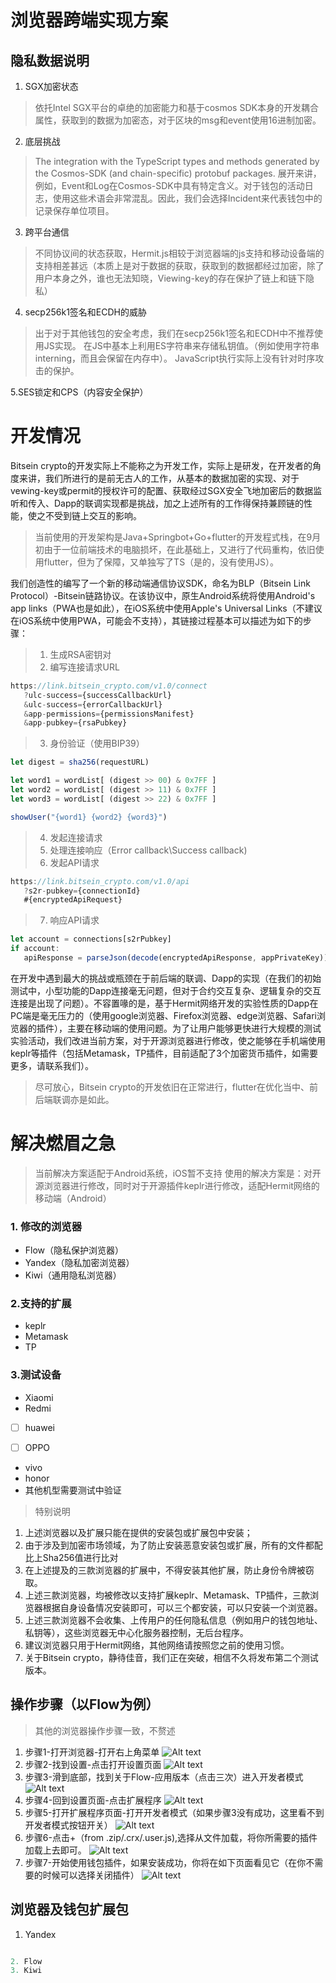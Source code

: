 # 浏览器跨端实现方案

## 隐私数据说明

1. SGX加密状态

> 依托Intel SGX平台的卓绝的加密能力和基于cosmos SDK本身的开发耦合属性，获取到的数据为加密态，对于区块的msg和event使用16进制加密。

2. 底层挑战

>The integration with the TypeScript types and methods generated by the Cosmos-SDK (and chain-specific) protobuf packages.
展开来讲，例如，Event和Log在Cosmos-SDK中具有特定含义。对于钱包的活动日志，使用这些术语会非常混乱。因此，我们会选择Incident来代表钱包中的记录保存单位项目。

3. 跨平台通信

>不同协议间的状态获取，Hermit.js相较于浏览器端的js支持和移动设备端的支持相差甚远（本质上是对于数据的获取，获取到的数据都经过加密，除了用户本身之外，谁也无法知晓，Viewing-key的存在保护了链上和链下隐私）

4. secp256k1签名和ECDH的威胁

> 出于对于其他钱包的安全考虑，我们在secp256k1签名和ECDH中不推荐使用JS实现。
> 在JS中基本上利用ES字符串来存储私钥值。（例如使用字符串interning，而且会保留在内存中）。
> JavaScript执行实际上没有针对时序攻击的保护。

5.SES锁定和CPS（内容安全保护）

# 开发情况

Bitsein crypto的开发实际上不能称之为开发工作，实际上是研发，在开发者的角度来讲，我们所进行的是前无古人的工作，从基本的数据加密的实现、对于vewing-key或permit的授权许可的配置、获取经过SGX安全飞地加密后的数据监听和传入、Dapp的联调实现都是挑战，加之上述所有的工作得保持兼顾链的性能，使之不受到链上交互的影响。

> 当前使用的开发架构是Java+Springbot+Go+flutter的开发程式栈，在9月初由于一位前端技术的电脑损坏，在此基础上，又进行了代码重构，依旧使用flutter，但为了保障，又单独写了TS（是的，没有使用JS）。

我们创造性的编写了一个新的移动端通信协议SDK，命名为BLP（Bitsein Link Protocol）-Bitsein链路协议。在该协议中，原生Android系统将使用Android's app links（PWA也是如此），在iOS系统中使用Apple's Universal Links（不建议在iOS系统中使用PWA，可能会不支持），其链接过程基本可以描述为如下的步骤：

> 1. 生成RSA密钥对
> 2. 编写连接请求URL

```ts
https://link.bitsein_crypto.com/v1.0/connect
   ?ulc-success={successCallbackUrl}
   &ulc-success={errorCallbackUrl}
   &app-permissions={permissionsManifest}
   &app-pubkey={rsaPubkey}
```

> 3. 身份验证（使用BIP39）

```js
let digest = sha256(requestURL)

let word1 = wordList[ (digest >> 00) & 0x7FF ]
let word2 = wordList[ (digest >> 11) & 0x7FF ]
let word3 = wordList[ (digest >> 22) & 0x7FF ]

showUser("{word1} {word2} {word3}")
```

> 4. 发起连接请求
> 5. 处理连接响应（Error callback\Success callback)
> 6. 发起API请求

```js
https://link.bitsein_crypto.com/v1.0/api
   ?s2r-pubkey={connectionId}
   #{encryptedApiRequest}
```

> 7. 响应API请求

```js
let account = connections[s2rPubkey]
if account:
   apiResponse = parseJson(decode(encryptedApiResponse, appPrivateKey))
```

在开发中遇到最大的挑战或瓶颈在于前后端的联调、Dapp的实现（在我们的初始测试中，小型功能的Dapp连接毫无问题，但对于合约交互复杂、逻辑复杂的交互连接是出现了问题）。不容置喙的是，基于Hermit网络开发的实验性质的Dapp在PC端是毫无压力的（使用google浏览器、Firefox浏览器、edge浏览器、Safari浏览器的插件），主要在移动端的使用问题。为了让用户能够更快进行大规模的测试实验活动，我们改进当前方案，对于开源浏览器进行修改，使之能够在手机端使用keplr等插件（包括Metamask，TP插件，目前适配了3个加密货币插件，如需要更多，请联系我们）。
> 尽可放心，Bitsein crypto的开发依旧在正常进行，flutter在优化当中、前后端联调亦是如此。

# 解决燃眉之急
>
> 当前解决方案适配于Android系统，iOS暂不支持
> 使用的解决方案是：对开源浏览器进行修改，同时对于开源插件keplr进行修改，适配Hermit网络的移动端（Android）

### 1. 修改的浏览器

* Flow（隐私保护浏览器）
* Yandex（隐私加密浏览器）
* Kiwi（通用隐私浏览器）

### 2.支持的扩展

* keplr
* Metamask
* TP

### 3.测试设备

* Xiaomi
* Redmi

* [ ] huawei

* [ ] OPPO

* vivo
* honor
* 其他机型需要测试中验证

> 特别说明

1. 上述浏览器以及扩展只能在提供的安装包或扩展包中安装；
2. 由于涉及到加密市场领域，为了防止安装恶意安装包或扩展，所有的文件都配比上Sha256值进行比对
3. 在上述提及的三款浏览器的扩展中，不得安装其他扩展，防止身份令牌被窃取。
4. 上述三款浏览器，均被修改以支持扩展keplr、Metamask、TP插件，三款浏览器根据自身设备情况安装即可，可以三个都安装，可以只安装一个浏览器。
5. 上述三款浏览器不会收集、上传用户的任何隐私信息（例如用户的钱包地址、私钥等），这些浏览器无中心化服务器控制，无后台程序。
6. 建议浏览器只用于Hermit网络，其他网络请按照您之前的使用习惯。
7. 关于Bitsein crypto，静待佳音，我们正在突破，相信不久将发布第二个测试版本。

## 操作步骤（以Flow为例）
>
> 其他的浏览器操作步骤一致，不赘述

1. 步骤1-打开浏览器-打开右上角菜单
![Alt text](image-3.png)
2. 步骤2-找到设置-点击打开设置页面
![Alt text](image-4.png)
3. 步骤3-滑到底部，找到关于Flow-应用版本（点击三次）进入开发者模式
![Alt text](image-5.png)
4. 步骤4-回到设置页面-点击扩展程序
![Alt text](image-6.png)
5. 步骤5-打开扩展程序页面-打开开发者模式（如果步骤3没有成功，这里看不到开发者模式按钮开关）
![Alt text](image-7.png)
6. 步骤6-点击+（from .zip/.crx/.user.js),选择从文件加载，将你所需要的插件加载上去即可。
![Alt text](image-8.png)
7. 步骤7-开始使用钱包插件，如果安装成功，你将在如下页面看见它（在你不需要的时候可以选择关闭插件）
![Alt text](image-9.png)

## 浏览器及钱包扩展包
1. Yandex
```js

2. Flow
3. Kiwi
